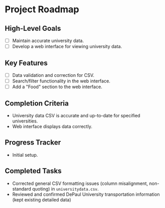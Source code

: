 # Project Roadmap

## High-Level Goals
- [ ] Maintain accurate university data.
- [ ] Develop a web interface for viewing university data.

## Key Features
- [ ] Data validation and correction for CSV.
- [ ] Search/filter functionality in the web interface.
- [ ] Add a "Food" section to the web interface.

## Completion Criteria
- University data CSV is accurate and up-to-date for specified universities.
- Web interface displays data correctly.

## Progress Tracker
- Initial setup.

## Completed Tasks
- Corrected general CSV formatting issues (column misalignment, non-standard quoting) in `universitydata.csv`.
- Reviewed and confirmed DePaul University transportation information (kept existing detailed data)